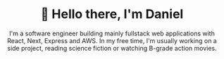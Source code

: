 
<p>
  <h1 align="center">
    <b>👋 Hello there, I'm Daniel</b>
  </h1>
  <p align="center" width="300px">
    I'm a software engineer building mainly fullstack web applications with React, Next, Express and AWS. In my free time, I'm usually working on a side project, reading science fiction or watching B-grade action movies.
  </p>
</p>
